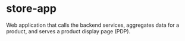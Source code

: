 # store-app
Web application that calls the backend services, aggregates data for a product, and serves a product display page (PDP).